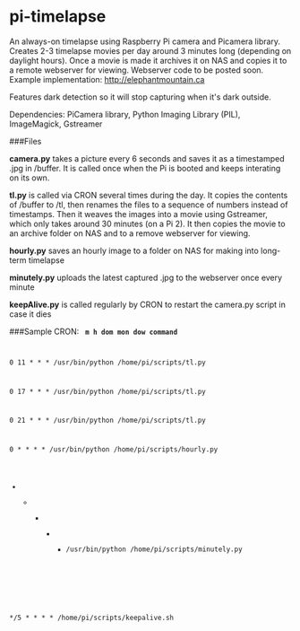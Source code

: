 # pi-timelapse
An always-on timelapse using Raspberry Pi camera and Picamera library. Creates 2-3 timelapse movies per day around 3 minutes long (depending on daylight hours). Once a movie is made it archives it on NAS and copies it to a remote webserver for viewing. Webserver code to be posted soon. Example implementation: http://elephantmountain.ca

Features dark detection so it will stop capturing when it's dark outside. 

Dependencies:
PiCamera library, Python Imaging Library (PIL),
ImageMagick,
Gstreamer

###Files

**camera.py** takes a picture every 6 seconds and saves it as a timestamped .jpg in /buffer. It is called once when the Pi is booted and keeps interating on its own.

**tl.py** is called via CRON several times during the day. It copies the contents of /buffer to /tl, then renames the files to a sequence of numbers instead of timestamps. Then it weaves the images into a movie using Gstreamer, which only takes around 30 minutes (on a Pi 2). It then copies the movie to an archive folder on NAS and to a remove webserver for viewing.

**hourly.py** saves an hourly image to a folder on NAS for making into long-term timelapse

**minutely.py** uploads the latest captured .jpg to the webserver once every minute

**keepAlive.py** is called regularly by CRON to restart the camera.py script in case it dies


###Sample CRON:
<code>
**m h  dom mon dow   command**

0 11 * * * /usr/bin/python /home/pi/scripts/tl.py

0 17 * * * /usr/bin/python /home/pi/scripts/tl.py

0 21 * * * /usr/bin/python /home/pi/scripts/tl.py

0 * * * * /usr/bin/python /home/pi/scripts/hourly.py

* * * * * /usr/bin/python /home/pi/scripts/minutely.py

*/5 * * * * /home/pi/scripts/keepalive.sh

</code>
